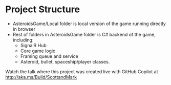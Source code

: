 # Project Structure

- AsteroidsGame/Local folder is local version of the game running directly in browser
- Rest of folders in AsteroidsGame folder is C# backend of the game, including:
    - SignalR Hub
    - Core game logic
    - Framing queue and service
    - Asteroid, bullet, spaceship/player classes.

Watch the talk where this project was created live with GitHub Copilot at http://aka.ms/Build/ScottandMark
